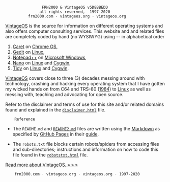                     FRN2000 & VintageOS v5D8BBEDD
                   all rights reserved,  1997-2020
              frn2000.com · vintageos.org · vintageos.org

[VintageOS](https://vintageos.org/) is the source for information on
different operating systems and also offers computer consulting
services.  This website and and related files are completely coded by
hand (no WYSIWYG) using -- in alphabetical order

1. [Caret](https://thomaswilburn.net/caret/) on
[Chrome OS](https://google.com/chromebook/),
2. [Gedit](https://wiki.gnome.org/Apps/Gedit) on
[Linux](https://vintageos.org/linux.html),
3. [Notepad++](http://notepad-plus-plus.org/) on
[Microsoft Windows](https://vintageos.org//windows.html),
4. [Nano](https://nano-editor.org/) on
[Linux](https://vintageos.org/linux.html) and
[Cygwin](https://vintageos.org/cygwin.html),
5. [Tidy](http://html-tidy.org/) on
[Linux](https://vintageos.org/linux.html) and
[Cygwin](https://vintageos.org/cygwin.html).

[VintageOS](https://vintageos.org/) covers close to three (3) decades
messing around with technology, crashing and hacking every operating
system that I have gotten my wicked hands on from C64 and TRS-80
([1984](https://vintageos.org/basic.html)) to
[Linux](https://vintageos.org/linux.html) as well as messing with,
teaching and advocating for open source.

Refer to the disclaimer and terms of use for this site and/or related
domains found and explained in the
[`disclaimer.html`](https://vintageos.org/disclaimer.html) file.

        Reference

* The `README.md` and [`README2.md`](README2.md) files are written using
the [Markdown](https://daringfireball.net/projects/markdown/) as
specified by [GitHub Pages](https://pages.github.com/) in their
[guide](https://guides.github.com/features/mastering-markdown/).

* The `robots.txt` file blocks certain robots/spiders from accessing
files and sub-directories;  instructions and information on how to code
this file found in the
[`robotstxt.html`](http://robotstxt.org/robotstxt.html) file.

[Read more about VintageOS.  » » »](README2.md)

        frn2000.com · vintageos.org · vintageos.org · 1997-2020
